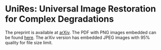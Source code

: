 # UniRes: Universal Image Restoration for Complex Degradations

The preprint is available at [arXiv](https://arxiv.org/abs/2506.05599). The PDF with PNG images embedded can be found [here](https://github.com/cdluminate/UniRes/releases/download/v0/unires_universal_restoration.pdf.zip). The arXiv version has embedded JPEG images with 95% quality for file size limit.
